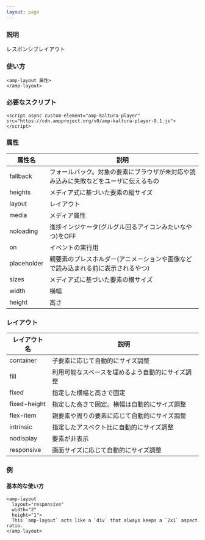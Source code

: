 ```yaml
---
layout: page
---
```


### 説明

レスポンシブレイアウト

### 使い方

    <amp-layout 属性>
    </amp-layout>

### 必要なスクリプト

    <script async custom-element="amp-kaltura-player" src="https://cdn.ampproject.org/v0/amp-kaltura-player-0.1.js"></script>

### 属性

| 属性名      | 説明                                                   |
|-------------|--------------------------------------------------------|
| fallback    | フォールバック。対象の要素にブラウザが未対応や読み込みに失敗などをユーザに伝えるもの |
| heights     | メディア式に基づいた要素の縦サイズ                                 |
| layout      | レイアウト                                                  |
| media       | メディア属性                                               |
| noloading   | 進捗インジケータ(グルグル回るアイコンみたいなやつ)をOFF                      |
| on          | イベントの実行用                                            |
| placeholder | 親要素のプレスホルダー(アニメーションや画像などで読み込まれる前に表示されるやつ)    |
| sizes       | メディア式に基づいた要素の横サイズ                                 |
| width       | 横幅                                                   |
| height      | 高さ                                                    |

### レイアウト

| レイアウト名      | 説明                               |
|--------------|----------------------------------|
| container    | 子要素に応じて自動的にサイズ調整          |
| fill         | 利用可能なスペースを埋めるよう自動的にサイズ調整 |
| fixed        | 指定した横幅と高さで固定                |
| fixed-height | 指定した高さで固定。横幅は自動的にサイズ調整 |
| flex-item    | 親要素や周りの要素に応じて自動的にサイズ調整 |
| intrinsic    | 指定したアスペクト比に自動的にサイズ調整       |
| nodisplay    | 要素が非表示                        |
| responsive   | 画面サイズに応じて自動的にサイズ調整         |

### 例

#### 基本的な使い方

    <amp-layout
      layout="responsive"
      width="2"
      height="1">
      This `amp-layout` acts like a `div` that always keeps a `2x1` aspect ratio.
    </amp-layout>
